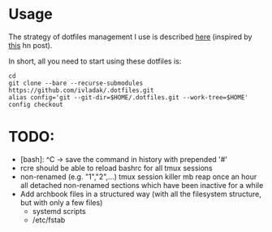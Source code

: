 # Usage
The strategy of dotfiles management I use is described
[here](https://developer.atlassian.com/blog/2016/02/best-way-to-store-dotfiles-git-bare-repo/)
(inspired by [this](https://news.ycombinator.com/item?id=11070797) hn post).

In short, all you need to start using these dotfiles is:
```
cd
git clone --bare --recurse-submodules https://github.com/ivladak/.dotfiles.git
alias config='git --git-dir=$HOME/.dotfiles.git --work-tree=$HOME'
config checkout
```

# TODO:
- [bash]: ^C -> save the command in history with prepended '#'
- rcre should be able to reload bashrc for all tmux sessions
- non-renamed (e.g. "1","2",...) tmux session killer
    mb reap once an hour all detached non-renamed sections which have been
    inactive for a while
- Add archbook files in a structured way (with all the filesystem structure, but with only a few files)
  - systemd scripts
  - /etc/fstab
